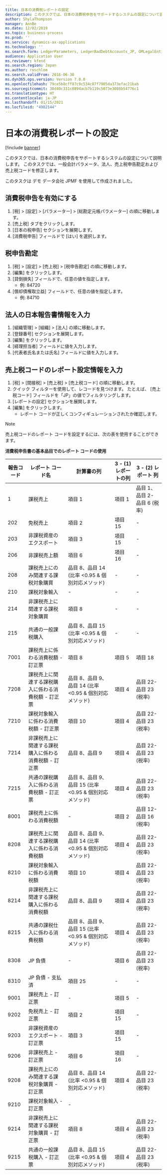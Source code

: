 ```yaml
---
title: 日本の消費税レポートの設定
description: このタスクでは、日本の消費税申告をサポートするシステムの設定について説明します。
author: ShylaThompson
manager: AnnBe
ms.date: 12/02/2019
ms.topic: business-process
ms.prod: ''
ms.service: dynamics-ax-applications
ms.technology: ''
ms.search.form: LedgerParameters, LedgerBadDebtAccounts_JP, OMLegalEntity, TaxTable
audience: Application User
ms.reviewer: kfend
ms.search.region: Japan
ms.author: roschlom
ms.search.validFrom: 2016-06-30
ms.dyn365.ops.version: Version 7.0.0
ms.openlocfilehash: 79ce5b8cff87c9c534c87f7905da373efac21bab
ms.sourcegitcommit: 38d40c331c8894acb7b119c5073e3088b54776c1
ms.translationtype: HT
ms.contentlocale: ja-JP
ms.lasthandoff: 01/15/2021
ms.locfileid: "4982144"
---
```

# <a name="setup-japan-consumption-tax-report"></a>日本の消費税レポートの設定

[!include [banner](../../includes/banner.md)]

このタスクでは、日本の消費税申告をサポートするシステムの設定について説明します。 このタスクでは、一般会計パラメータ、法人、売上税申告勘定および売上税コードを修正します。 

このタスクは デモ データ会社 JPMF を使用して作成されました。




## <a name="enable-the-consumption-tax-report"></a>消費税申告を有効にする
1. [税] > [設定] > [パラメーター] > [総勘定元帳パラメーター] の順に移動します。
2. [売上税] タブをクリックします。
3. [日本の税申告] セクションを展開します。
4. [消費税申告] フィールドで [はい] を選択します。

## <a name="tax-reporting-accounts"></a>税申告勘定
1. [税] > [設定] > [売上税] > [税申告勘定] の順に移動します。
2. [編集] をクリックします。
3. [貸倒損失] フィールドで、任意の値を指定します。
    * 例: 84720  
4. [償却債権取立益] フィールドで、任意の値を指定します。
    * 例: 84710  

## <a name="enter-japan-reporting-information-for-a-legal-entity"></a>法人の日本報告書情報を入力
1. [組織管理] > [組織] > [法人] の順に移動します。
2. [登録番号] セクションを展開します。
3. [編集] をクリックします。
4. [経理担当者] フィールドに値を入力します。
5. [代表者氏名または氏名] フィールドに値を入力します。

## <a name="enter-report-setup-information-for-a-sales-tax-code"></a>売上税コードのレポート設定情報を入力
1. [税] > [間接税] > [売上税] > [売上税コード] の順に移動します。
2. クイック フィルターを使用して、レコードを見つけます。 たとえば、 [売上税コード] フィールドを「JP」の値でフィルタリングします。
3. [レポートの設定] セクションを展開します。
4. [編集] をクリックします。
    * レポート コードが正しくコンフィギュレーションされたか確認します。 
    
  > [!NOTE] 
  > 売上税コードのレポート コードを設定するには、次の表を使用することができます。     
 
**消費税申告書の基本品目でのレポート コードの使用**

| **報告コード** | **レポート コード名**                                                               | **計算書の列**                                  | **3 - (1) レポートの列**  | **3 - (2) レポート** **列**         |
|--------------------|---------------------------------------------------------------------------------------|---------------------------------------------------------------|----------------------------|----------------------------------------|
| 1                  | 課税売上                                                                         | 項目 1                                                        | 項目 1                     | 品目 1、品目 2- 品目 6 (税率) |
| 202                | 免税売上                                                                    | 項目 2                                                        | 項目 15                    | \-                                     |
| 203                | 非課税資産のエクスポート                                                         | 項目 3                                                        | 項目 15                    | \-                                     |
| 206                | 非課税売上額                                                                     | 項目 6                                                        | 項目 16                    | \-                                     |
| 208                | 課税売上にのみ関連する課税対象購買                                        | 品目 8、品目 14 (比率 \<0.95 & 個別対応メソッド)         | \-                         | \-                                     |
| 210                | 課税対象輸入                                                                        | \-                                                            | \-                         | \-                                     |
| 214                | 非課税売上に関連する課税対象購買                                         | 項目 8                                                        | \-                         | \-                                     |
| 215                | 共通の一般課税購入                                                     | 品目 8、品目 15 (比率 \<0.95 & 個別対応メソッド)         | \-                         | \-                                     |
| 7001               | 課税売上に係わる消費税額 - 訂正票                                 | 項目 8                                                        | 項目 5                     | 項目 18                                |
| 7208               | 課税売上に関連する課税購入に係わる消費税額 - 訂正票     | 品目 8、品目 9、品目 14 (比率 \<0.95 & 個別対応メソッド)  | 項目 4                     | 品目 22- 品目 23 (税率)         |
| 7210               | 課税対象輸入に係わる消費税額 - 訂正票                                | 項目 10                                                       | 項目 4                     | 品目 22- 品目 23 (税率)         |
| 7214               | 非課税売上に関連する課税購入に係わる消費税額 - 訂正票 | 品目 8、品目 9                                                | 項目 4                     | 品目 22- 品目 23 (税率)         |
| 7215               | 共通の課税購入に係わる消費税額 - 訂正票                    | 品目 8、品目 9、品目 15 (比率 \<0.95 & 個別対応メソッド) | 項目 4                     | 品目 22- 品目 23 (税率)         |
| 8001               | 課税売上に係わる消費税額                                               | \-                                                            | 項目 2                     | 品目 12- 品目 16 (税率)       |
| 8208               | 課税売上に関連する課税購入に係わる消費税額                   | 品目 8、品目 9、品目 14 (比率 \<0.95 & 個別対応メソッド) | 項目 4                     | 品目 22- 品目 23 (税率)         |
| 8210               | 課税対象輸入に係わる消費税額                                              | 項目 10                                                       | 項目 4                     | 品目 22- 品目 23 (税率)         |
| 8214               | 非課税売上に関連する課税購入に係わる消費税額               | 品目 8、品目 9                                                | 項目 4                     | 品目 22- 品目 23 (税率)         |
| 8215               | 共通の課税仕入に係わる消費税額                                  | 品目 8、品目 9、品目 15 (比率 \<0.95 & 個別対応メソッド) | 項目 4                     | 品目 22- 品目 23 (税率)         |
| 8308               | JP 負債                                                                               | \-                                                            | 項目 6                     | 品目 22- 品目 23 (税率)         |
| 8310               | JP 負債 - 支払済                                                                        | 項目 25                                                       | \-                         | \-                                     |
| 9001               | 課税売上 - 訂正票                                                           | \-                                                            | 項目 5                     | \-                                     |
| 9202               | 免税売上 - 訂正票                                                      | 項目 2                                                        | 項目 15                    | \-                                     |
| 9203               | 非課税資産のエクスポート - 訂正票                                           | 項目 3                                                        | 項目 15                    | \-                                     |
| 9206               | 非課税売上 - 訂正票                                                       | 項目 6                                                        | 項目 16                    | \-                                     |
| 9208               | 課税売上にのみ関連する課税対象購買 - 訂正票                          | 品目 8、品目 14 (比率 \<0.95 & 個別対応メソッド)         | 項目 4                     | 品目 22- 品目 23 (税率)         |
| 9210               | 課税対象輸入 - 訂正票                                                          | \-                                                            |                            |                                        |
| 9214               | 非課税売上に関連する課税対象購買 - 訂正票                           | 項目 8                                                        | 項目 4                     | 品目 22- 品目 23 (税率)         |
| 9215               | 共通の一般課税購入 - 訂正票                                       | 品目 8、品目 15 (比率 \<0.95 & 個別対応メソッド)         | 項目 4                     | 品目 22- 品目 23 (税率)         |

